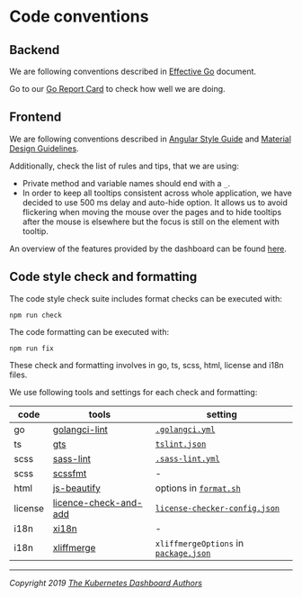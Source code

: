 # Code conventions

## Backend

We are following conventions described in [Effective Go](https://golang.org/doc/effective_go.html) document.

Go to our [Go Report Card](https://goreportcard.com/report/github.com/kubernetes/dashboard) to check how well we are doing.

## Frontend

We are following conventions described in [Angular Style Guide](https://angular.io/guide/styleguide) and [Material Design Guidelines](https://material.io/guidelines/).

Additionally, check the list of rules and tips, that we are using:

* Private method and variable names should end with a `_`.
* In order to keep all tooltips consistent across whole application, we have decided to use 500 ms delay and auto-hide option. It allows us to avoid flickering when moving the mouse over the pages and to hide tooltips after the mouse is elsewhere but the focus is still on the element with tooltip.

An overview of the features provided by the dashboard can be found [here](https://kubernetes.io/docs/tasks/access-application-cluster/web-ui-dashboard).

## Code style check and formatting

The code style check suite includes format checks can be executed with:

```
npm run check
```

The code formatting can be executed with:

```
npm run fix
```

These check and formatting involves in go, ts, scss, html, license and i18n files.

We use following tools and settings for each check and formatting:

| code    | tools                                                                    | setting |
|---------|--------------------------------------------------------------------------|---------|
| go      | [golangci-lint](https://github.com/golangci/golangci-lint)               | [`.golangci.yml`](../../.golangci.yml) |
| ts      | [gts](https://github.com/google/gts)                                     | [`tslint.json`](../../tslint.json) |
| scss    | [sass-lint](https://github.com/sasstools/sass-lint)                      | [`.sass-lint.yml`](../../.sass-lint.yml) |
| scss    | [scssfmt](https://github.com/morishitter/scssfmt)                        | - |
| html    | [js-beautify](https://github.com/beautify-web/js-beautify)               | options in [`format.sh`](../../aio/scripts/format.sh) |
| license | [licence-check-and-add](https://github.com/awjh/license-check-and-add)   | [`license-checker-config.json`](../../license-checker-config.json)
| i18n    | [xi18n](https://angular.io/cli/xi18n)                                    | - |
| i18n    | [xliffmerge](https://github.com/martinroob/ngx-i18nsupport)              | `xliffmergeOptions` in [`package.json`](../../package.json) |

----
_Copyright 2019 [The Kubernetes Dashboard Authors](https://github.com/kubernetes/dashboard/graphs/contributors)_

